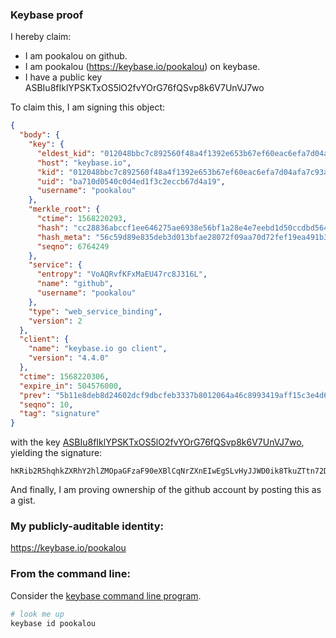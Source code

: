 ### Keybase proof

I hereby claim:

  * I am pookalou on github.
  * I am pookalou (https://keybase.io/pookalou) on keybase.
  * I have a public key ASBIu8fIklYPSKTxOS5lO2fvYOrG76fQSvp8k6V7UnVJ7wo

To claim this, I am signing this object:

```json
{
  "body": {
    "key": {
      "eldest_kid": "012048bbc7c892560f48a4f1392e653b67ef60eac6efa7d04afa7c93a57b527549ef0a",
      "host": "keybase.io",
      "kid": "012048bbc7c892560f48a4f1392e653b67ef60eac6efa7d04afa7c93a57b527549ef0a",
      "uid": "ba710d0540c0d4ed1f3c2eccb67d4a19",
      "username": "pookalou"
    },
    "merkle_root": {
      "ctime": 1568220293,
      "hash": "cc28836abccf1ee646275ae6938e56bf1a28e4e7eebd1d50ccdbd5648816e79c4a5743814a9424296646060b1c9204515e057b43bd227954e93089f15385f0e2",
      "hash_meta": "56c59d89e835deb3d013bfae28072f09aa70d72fef19ea491b368045880a445c",
      "seqno": 6764249
    },
    "service": {
      "entropy": "VoAQRvfKFxMaEU47rc8J316L",
      "name": "github",
      "username": "pookalou"
    },
    "type": "web_service_binding",
    "version": 2
  },
  "client": {
    "name": "keybase.io go client",
    "version": "4.4.0"
  },
  "ctime": 1568220306,
  "expire_in": 504576000,
  "prev": "5b11e8deb8d24602dcf9dbcfeb3337b8012064a46c8993419aff15c3e4d63174",
  "seqno": 10,
  "tag": "signature"
}
```

with the key [ASBIu8fIklYPSKTxOS5lO2fvYOrG76fQSvp8k6V7UnVJ7wo](https://keybase.io/pookalou), yielding the signature:

```
hKRib2R5hqhkZXRhY2hlZMOpaGFzaF90eXBlCqNrZXnEIwEgSLvHyJJWD0ik8TkuZTtn72Dqxu+n0Er6fJOle1J1Se8Kp3BheWxvYWTESpcCCsQgWxHo3rjSRgLc+dvP6zM3uAEgZKRsiZNBmv8Vw+TWMXTEIJwB1uPRKxZilp0Eq2ehvuJmRNO1hY3/6R5JrkBy5NwBAgHCo3NpZ8RA943cpDyVUKqTUURq/XXlG/d6mN+o1u0YmI78g3E2blzs2z8qjkpUT/5yS5eI5xrXX4KDhtSt9VLPFwYw4woeCahzaWdfdHlwZSCkaGFzaIKkdHlwZQildmFsdWXEIObQwMrfiNU6DSD8jOYI4EA1V5IwzZWWnJ1lNwrIM34go3RhZ80CAqd2ZXJzaW9uAQ==

```

And finally, I am proving ownership of the github account by posting this as a gist.

### My publicly-auditable identity:

https://keybase.io/pookalou

### From the command line:

Consider the [keybase command line program](https://keybase.io/download).

```bash
# look me up
keybase id pookalou
```
